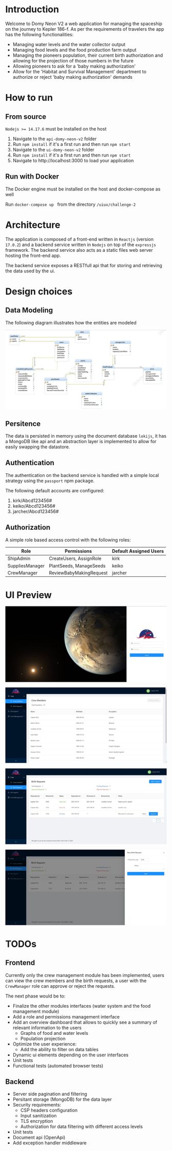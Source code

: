 # Introduction

Welcome to Domy Neon V2 a web application for managing the spaceship on the journey to Kepler 186-f. As per the requirements of travelers the app has the following functionalities:

+ Managing water levels and the water collector output
+ Managing food levels and the food production farm output
+ Managing the pioneers population, their current birth authorization and allowing for the projection of those numbers in the future
+ Allowing pioneers to ask for a 'baby making authorization'
+ Allow for the 'Habitat and Survival Management' department to authorize or reject 'baby making authorization' demands

# How to run

## From source

`Nodejs >= 14.17.6` must be installed on the host

1. Navigate to the `api-domy-neon-v2` folder
2. Run `npm install` if it's a first run and then run `npm start`
3. Navigate to the `ui-domy-neon-v2` folder
4. Run `npm install` if it's a first run and then run `npm start`
5. Navigate to http://localhost:3000 to load your application

## Run with Docker

The Docker engine must be installed on the host and docker-compose as well

Run `docker-compose up ` from the directory `/uiux/challenge-2`

# Architecture

The application is composed of a front-end written in `Reactjs` (version `17.0.2`) and a backend service written in `Nodejs` on top of the `expressjs` framework. The backend service also acts as a static files web server hosting the front-end app.

The backend service exposes a RESTfull api that for storing and retrieving the data used by the ui.


# Design choices

## Data Modeling

The following diagram illustrates how the entities are modeled

![Domy-Neon-DB-Schema](./docs-assets/db/db-schema.jpg)

## Persitence

The data is persisted in memory using the document database `lokijs`, it has a MongoDB like api and an abstraction layer is implemented to allow for easily swapping the datastore.

## Authentication

The authentication on the backend service is handled with a simple local strategy using the `passport` npm package.

The following default accounts are configured:

1. kirk/Abcd123456#
2. keiko/Abcd123456#
3. jarcher/Abcd123456#

## Authorization

A simple role based access control with the following roles:

| Role            | Permissions             | Default Assigned Users |
| --------------- | ----------------------- | ---------------------- |
| ShipAdmin       | CreateUsers, AssignRole | kirk                   |
| SuppliesManager | PlantSeeds, ManageSeeds | keiko                  |
| CrewManager     | ReviewBabyMakingRequest | jarcher                |


# UI Preview

![Login Page](./docs-assets/ui/domy-neon-v2-login-page.jpg)

![Cre Members](./docs-assets/ui/domy-neon-v2-crew-members-page.jpg)

![Birth Requests](./docs-assets/ui/domy-neon-v2-birth-requests-list.jpg)

![Add Birth Request](./docs-assets/ui/domy-neon-v2-add-birth-request.jpg)


# TODOs

## Frontend

Currently only the crew management module has been implemented, users can view the crew members and the birth requests, a user with the `CrewManager` role can approve or reject the requests.

The next phase would be to:
- Finalize the other modules interfaces (water system and the food management module)
- Add a role and permissions management interface
- Add an overview dashboard that allows to quickly see a summary of relevant information to the users
  - Graphs of food and water levels
  - Population projection
- Optimize the user experience:
  - Add the ability to filter on data tables
- Dynamic ui elements depending on the user interfaces
- Unit tests
- Functional tests (automated browser tests)

## Backend

- Server side pagination and filtering
- Persitant storage (MongoDB) for the data layer
- Security requirements:
  - CSP headers configuration
  - Input sanitization
  - TLS encryption
  - Authorization for data filtering with different access levels
- Unit tests
- Document api (OpenApi)
- Add exception handler middleware